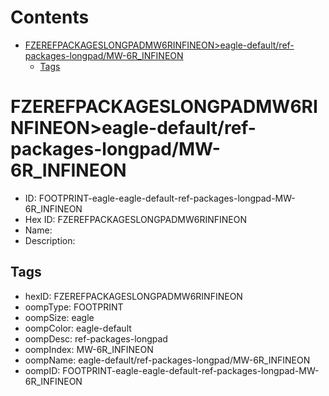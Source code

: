



Contents
========

* [FZEREFPACKAGESLONGPADMW6RINFINEON>eagle-default/ref-packages-longpad/MW-6R_INFINEON](#fzerefpackageslongpadmw6rinfineoneagle-defaultref-packages-longpadmw-6r_infineon)
	* [Tags](#tags)

# FZEREFPACKAGESLONGPADMW6RINFINEON>eagle-default/ref-packages-longpad/MW-6R_INFINEON

- ID: FOOTPRINT-eagle-eagle-default-ref-packages-longpad-MW-6R_INFINEON
- Hex ID: FZEREFPACKAGESLONGPADMW6RINFINEON
- Name: 
- Description: 

## Tags

- hexID: FZEREFPACKAGESLONGPADMW6RINFINEON
- oompType: FOOTPRINT
- oompSize: eagle
- oompColor: eagle-default
- oompDesc: ref-packages-longpad
- oompIndex: MW-6R_INFINEON
- oompName: eagle-default/ref-packages-longpad/MW-6R_INFINEON
- oompID: FOOTPRINT-eagle-eagle-default-ref-packages-longpad-MW-6R_INFINEON
